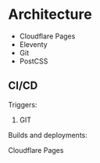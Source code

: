 # Architecture

- Cloudflare Pages
- Eleventy
- Git
- PostCSS

## CI/CD

Triggers:

1. GIT

Builds and deployments:

Cloudflare Pages
